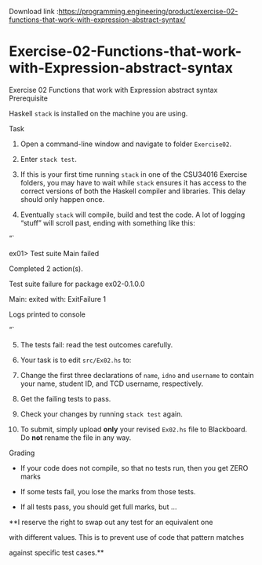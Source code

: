 Download link :https://programming.engineering/product/exercise-02-functions-that-work-with-expression-abstract-syntax/


# Exercise-02-Functions-that-work-with-Expression-abstract-syntax
Exercise 02 Functions that work with Expression abstract syntax
Prerequisite

Haskell `stack` is installed on the machine you are using.

Task

1. Open a command-line window and navigate to folder `Exercise02`.

2. Enter `stack test`.

3. If this is your first time running `stack` in one of the CSU34016 Exercise folders, you may have to wait while `stack` ensures it has access to the correct versions of both the Haskell compiler and libraries. This delay should only happen once.

4. Eventually `stack` will compile, build and test the code. A lot of logging “stuff” will scroll past, ending with something like this:

“`

ex01> Test suite Main failed

Completed 2 action(s).

Test suite failure for package ex02-0.1.0.0

Main: exited with: ExitFailure 1

Logs printed to console

“`

5. The tests fail: read the test outcomes carefully.

6. Your task is to edit `src/Ex02.hs` to:

1. Change the first three declarations of `name`, `idno` and `username` to contain your name, student ID, and TCD username, respectively.

2. Get the failing tests to pass.

3. Check your changes by running `stack test` again.

7. To submit, simply upload **only** your revised `Ex02.hs` file to Blackboard. Do **not** rename the file in any way.

Grading

* If your code does not compile, so that no tests run, then you get ZERO marks

* If some tests fail, you lose the marks from those tests.

* If all tests pass, you should get full marks, but …

**I reserve the right to swap out any test for an equivalent one

with different values. This is to prevent use of code that pattern matches

against specific test cases.**
